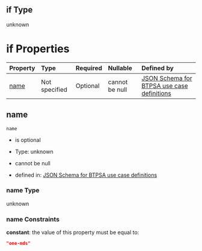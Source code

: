 ## if Type

unknown

# if Properties

| Property      | Type          | Required | Nullable       | Defined by                                                                                                                                                                                                        |
| :------------ | :------------ | :------- | :------------- | :---------------------------------------------------------------------------------------------------------------------------------------------------------------------------------------------------------------- |
| [name](#name) | Not specified | Optional | cannot be null | [JSON Schema for BTPSA use case definitions](btpsa-usecase-properties-services-items-allof-1-then-allof-84-if-properties-name.md "undefined#/properties/services/items/allOf/1/then/allOf/84/if/properties/name") |

## name



`name`

*   is optional

*   Type: unknown

*   cannot be null

*   defined in: [JSON Schema for BTPSA use case definitions](btpsa-usecase-properties-services-items-allof-1-then-allof-84-if-properties-name.md "undefined#/properties/services/items/allOf/1/then/allOf/84/if/properties/name")

### name Type

unknown

### name Constraints

**constant**: the value of this property must be equal to:

```json
"one-mds"
```
